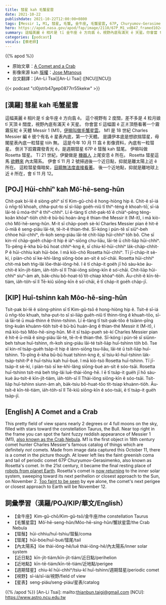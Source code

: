 ```yaml
---
title: 彗星 kah 毛蟹星雲
date: 2021-10-22
publishdate: 2021-10-22T12:00:00+0800
tags: [Messir 1, M1, 彗星, 毛蟹, 金牛座, 毛蟹星雲, 67P, Churyumov-Gerasimenko, 67P Churyumov-Gerasimenko, 週期彗星, 彗鬚, 彗尾, 近日點, 近地點, Rosetta 彗星, 彗星 67P]
hero: https://apod.nasa.gov/apod/fap/image/2110/67P_M1_vdB47_framed1024c.jpg
summary: 這幅美麗 ê 相片是 tī 金牛座 ê 方向翕 ê，視野內底有滿天 ê 天星。你會當 tī 正爿頂懸看著一个霧霧反紅 ê 天體 Messir 1 (M1)，伊嘛叫做毛蟹星雲。
categories: [podcast]
vocals: [蔡老師]
---
```


{{% apod %}}

- 原始文章：[A Comet and a Crab](https://apod.nasa.gov/apod/ap211022.html)
- 影像來源 kah [版權][copyright]：[Jose Mtanous](https://mtanous.wordpress.com/)
- 台文翻譯：[An-Li Tsai][An-Li Tsai] ([NCU][NCU])

{{< podcast "cl0jstrb47gep0877rr55kekw" >}}

## [漢羅] 彗星 kah 毛蟹星雲
這幅美麗 ê 相片是 tī 金牛座 ê 方向翕 ê。
這个視野有 2 度闊，差不多是 4 粒月娘 tī 天頂 ê 闊度，視野內底有滿天 ê 天星。
你會當 tī 這幅圖 ê 正爿頂懸看著一个霧霧反紅 ê 天體 Messir 1 (M1)，[伊嘛叫做毛蟹星雲][also known as the Crab Nebula]。
M1 是 18 世紀 Charles Messier 編 ê 彼个有名 ê 星表內底，第一个天體。
是講伊本底是想欲揣彗星，毋閣星表內底一粒彗星 to̍h 無。
這是今年 10 月 11 翕 ê 影像資料，內底有一粒彗星。
倒爿下跤霧霧發青光 ê，是週期彗星 67P ê 彗鬚 kah 彗尾。
伊嘛叫做 Rosetta 彗星。
Tī 21 世紀，伊變做是 [機器人][robots from planet Earth] 上尾安息 ê 所在。
Rosetta 彗星這馬 [欲轉來][now returning t] 內太陽系。
伊會 tī 11 月 2 號掃過後一个近日點，抑就是離太陽上近 ê 所在。
這粒彗星傷暗矣，[目睭無法度直接看著][Too faint to be seen]。
後一个近地點，抑就是離地球上近 ê 所在，會 tī 11 月 12。


## [POJ] Hūi-chhiⁿ kah Mô͘-hē-seng-hûn
Chit-pak bí-lē ê siòng-phìⁿ sī tī Kim-gû-chō ê hong-hiòng hip ê.
Chit-ê sī-iá ū nn̄g-tō͘ khoah, chha-put-to sī sì-lia̍p goe̍h-niû tī thiⁿ-téng ê khoah-tō͘, sī-iá lāi-té ū móa-thiⁿ ê thiⁿ-chhiⁿ.
Lí ē-tàng tī chit-pak-tô͘ ê chiàⁿ-pêng téng-koân khòaⁿ-tio̍h chi̍t-ê bū-bū hoán-âng ê thian-thé Messir it (M-it), i mā kiò-chò Mô͘-hē-seng-hûn.
M-it sī cha̍p-poeh sè-kí Charles Messier pian ê hit-ê ū-miâ ê seng-piáu lāi-té, tē-it-ê thian-thé.
Sī-kóng i pún-tē sī siūⁿ-beh chhoe hūi-chhiⁿ, m̄-koh seng-piáu lāi-té chi̍t-lia̍p hūi-chhiⁿ to̍h bô.
Che sī kin-nî cha̍p-goe̍h cha̍p-it hip ê iáⁿ-siōng chu-liāu, lāi-té ū chi̍t-lia̍p hūi-chhiⁿ.
Tò-pêng ē-kha bū-bū hoat chhiⁿ-kng ê, sī chiu-kî-hūi-chhiⁿ la̍k-cha̍p-chhit-P ê hūi-chhiu kah hūi-bóe.
I mā kiò-chò Rosetta hūi-chhiⁿ.
Tī jī-cha̍p-it sè-kí, i piàn-chò sī ke-khì-lâng siōng-bóe an-si̍t ê só͘-chāi.
Rosetta hūi-chhiⁿ chit-má beh tńg-lâi lōe-thài-iông-hē.
I ē tī cha̍p-it goe̍h jī hō sàu-kòe āu-chi̍t-ê kīn-ji̍t-tiám, ia̍h-to̍h-sī lî Thài-iông siōng-kīn ê só͘-chāi.
Chit-lia̍p hūi-chhiⁿ siuⁿ-àm ah, ba̍k-chiu bô-hoat-tō͘ ti̍t-chiap khòaⁿ-tio̍h.
Āu-chi̍t-ê kīn-tē-tiám, ia̍h-to̍h-sī lî Tē-kiû siōng-kīn ê só͘-chāi, ē tī cha̍p-it goe̍h cha̍p-jī.

## [KIP] Huī-tshinn kah Môo-hē-sing-hûn
Tsit-pak bí-lē ê siòng-phìnn sī tī Kim-gû-tsō ê hong-hiòng hip ê.
Tsit-ê sī-iá ū nn̄g-tōo khuah, tsha-put-to sī sì-lia̍p gue̍h-niû tī thinn-tíng ê khuah-tōo, sī-iá lāi-té ū muá-thinn ê thinn-tshinn.
Lí ē-tàng tī tsit-pak-tôo ê tsiànn-pîng tíng-kuân khuànn-tio̍h tsi̍t-ê bū-bū huán-âng ê thian-thé Messir it (M-it), i mā kiò-tsò Môo-hē-sing-hûn.
M-it sī tsa̍p-pueh sè-kí Charles Messier pian ê hit-ê ū-miâ ê sing-piáu lāi-té, tē-it-ê thian-thé.
Sī-kóng i pún-tē sī siūnn-beh tshue huī-tshinn, m̄-koh sing-piáu lāi-té tsi̍t-lia̍p huī-tshinn to̍h bô.
Tse sī kin-nî tsa̍p-gue̍h tsa̍p-it hip ê iánn-siōng tsu-liāu, lāi-té ū tsi̍t-lia̍p huī-tshinn.
Tò-pîng ē-kha bū-bū huat tshinn-kng ê, sī tsiu-kî-huī-tshinn la̍k-tsa̍p-tshit-P ê huī-tshiu kah huī-bué.
I mā kiò-tsò Rosetta huī-tshinn.
Tī jī-tsa̍p-it sè-kí, i piàn-tsò sī ke-khì-lâng siōng-bué an-si̍t ê sóo-tsāi.
Rosetta huī-tshinn tsit-má beh tńg-lâi luē-thài-iông-hē.
I ē tī tsa̍p-it gue̍h jī hō sàu-kuè āu-tsi̍t-ê kīn-ji̍t-tiám, ia̍h-to̍h-sī lî Thài-iông siōng-kīn ê sóo-tsāi.
Tsit-lia̍p huī-tshinn siunn-àm ah, ba̍k-tsiu bô-huat-tōo ti̍t-tsiap khuànn-tio̍h.
Āu-tsi̍t-ê kīn-tē-tiám, ia̍h-to̍h-sī lî Tē-kiû siōng-kīn ê sóo-tsāi, ē tī tsa̍p-it gue̍h tsa̍p-jī.

## [English] A Comet and a Crab
This pretty field of view spans nearly 2 degrees or 4 full moons on the sky, filled with stars toward the constellation Taurus, the Bull.
Near top right in the frame you can spot the faint fuzzy reddish appearance of Messier 1 (M1), [also known as the Crab Nebula][also known as the Crab Nebula].
M1 is the first object in 18th century comet hunter Charles Messier's famous catalog of things which are definitely *not* comets.
Made from image data captured this October 11, there is a comet in the picture though.
At lower left lies the faint greenish coma and tail of periodic comet 67P Churyumov-Gerasimenko, also known as Rosetta's comet.
In the 21st century, it became the final resting place of [robots from planet Earth][robots from planet Earth].
Rosetta's comet is [now returning][now returning e] to the inner solar system, sweeping toward its next perihelion or closest approach to the Sun, on November 2.
[Too faint to be seen][Too faint to be seen] by eye alone, the comet's next perigee or closest approach to Earth will be November 12.

## 詞彙學習（漢羅/POJ/KIP/華文/English）
- 【金牛座】Kim-gû-chō/Kim-gû-tsō/金牛座/the constellation Taurus
- 【毛蟹星雲】Mô͘-hē-seng-hûn/Môo-hē-sing-hûn/蟹狀星雲/the Crab Nebula
- 【彗鬚】hūi-chhiu/huī-tshiu/彗髮/coma
- 【彗尾】hūi-bóe/huī-bué/彗尾/tail
- 【內太陽系】lōe thài-iông-hē/luē thài-iông-hē/內太陽系/inner solar system
- 【近日點】kīn-ji̍t-tiám/kīn-ji̍t-tiám/近日點/perihelion
- 【近地點】kīn-tē-tiám/kīn-tē-tiám/近地點/perigee
- 【週期彗星】chiu-kî hūi-chhiⁿ/tsiu-kî huī-tshinn/週期彗星/periodic comet
- 【視野】sī-iá/sī-iá/視野/field of view
- 【星表】seng-piáu/seng-piáu/星表/catalog


{{% /apod %}}
[An-Li Tsai]: mailto:thianbun.taigi@gmail.com
[NCU]: https://www.astro.ncu.edu.tw

[copyright]: https://apod.nasa.gov/apod/fap/lib/about_apod.html#srapply

[also known as the Crab Nebula]:https://www.nasa.gov/feature/goddard/2017/messier-1-the-crab-nebula
[robots from planet Earth]:https://solarsystem.nasa.gov/missions/rosetta-philae/in-depth/
[now returning e]:https://apod.nasa.gov/apod/ap210910.html
[now returning t]:https://apod.tw/daily/20210910/
[Too faint to be seen]:https://theskylive.com/67p-info

